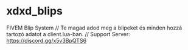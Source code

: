 # xdxd_blips
FIVEM Blip System // Te magad adod meg a blipeket és minden hozzá tartozó adatot a client.lua-ban. // Support Server: https://discord.gg/x5v3BpQTS6
